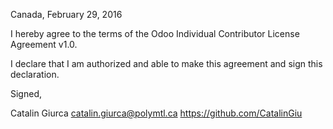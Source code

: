 Canada, February 29, 2016

I hereby agree to the terms of the Odoo Individual Contributor License
Agreement v1.0.

I declare that I am authorized and able to make this agreement and sign this
declaration.

Signed,

Catalin Giurca catalin.giurca@polymtl.ca https://github.com/CatalinGiu
